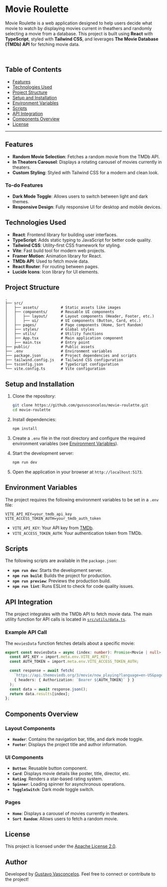 # Movie Roulette

Movie Roulette is a web application designed to help users decide what movie to watch by displaying movies current in theathers and randomly selecting a movie from a database. This project is built using **React** with **TypeScript**, styled with **Tailwind CSS**, and leverages **The Movie Database (TMDb) API** for fetching movie data.

<br>

## Table of Contents

- [Features](#features)
- [Technologies Used](#technologies-used)
- [Project Structure](#project-structure)
- [Setup and Installation](#setup-and-installation)
- [Environment Variables](#environment-variables)
- [Scripts](#scripts)
- [API Integration](#api-integration)
- [Components Overview](#components-overview)
- [License](#license)

---

## Features

- **Random Movie Selection**: Fetches a random movie from the TMDb API.
- **In Theaters Carousel**: Displays a rotating carousel of movies currently in theaters.
- **Custom Styling**: Styled with Tailwind CSS for a modern and clean look.

### To-do Features

- **Dark Mode Toggle**: Allows users to switch between light and dark themes.
- **Responsive Design**: Fully responsive UI for desktop and mobile devices.

## Technologies Used

- **React**: Frontend library for building user interfaces.
- **TypeScript**: Adds static typing to JavaScript for better code quality.
- **Tailwind CSS**: Utility-first CSS framework for styling.
- **Vite**: Fast build tool for modern web projects.
- **Framer Motion**: Animation library for React.
- **TMDb API**: Used to fetch movie data.
- **React Router**: For routing between pages.
- **Lucide Icons**: Icon library for UI elements.

## Project Structure

```
.
├── src/
│   ├── assets/          # Static assets like images
│   ├── components/      # Reusable UI components
│   │   ├── layout/      # Layout components (Header, Footer, etc.)
│   │   ├── ui/          # UI components (Button, Card, etc.)
│   ├── pages/           # Page components (Home, Sort Random)
│   ├── styles/          # Global styles
│   ├── utils/           # Utility functions
│   ├── App.tsx          # Main application component
│   ├── main.tsx         # Entry point
├── public/              # Public assets
├── .env                 # Environment variables
├── package.json         # Project dependencies and scripts
├── tailwind.config.js   # Tailwind CSS configuration
├── tsconfig.json        # TypeScript configuration
└── vite.config.ts       # Vite configuration
```

## Setup and Installation

1. Clone the repository:
   ```bash
   git clone https://github.com/gusvsconcelos/movie-roulette.git
   cd movie-roulette
   ```

2. Install dependencies:
   ```bash
   npm install
   ```

3. Create a `.env` file in the root directory and configure the required environment variables (see [Environment Variables](#environment-variables)).

4. Start the development server:
   ```bash
   npm run dev
   ```

5. Open the application in your browser at `http://localhost:5173`.

## Environment Variables

The project requires the following environment variables to be set in a `.env` file:

```env
VITE_API_KEY=your_tmdb_api_key
VITE_ACCESS_TOKEN_AUTH=your_tmdb_auth_token
```

- `VITE_API_KEY`: Your API key from [TMDb](https://www.themoviedb.org/documentation/api).
- `VITE_ACCESS_TOKEN_AUTH`: Your authentication token from TMDb.

## Scripts

The following scripts are available in the `package.json`:

- **`npm run dev`**: Starts the development server.
- **`npm run build`**: Builds the project for production.
- **`npm run preview`**: Previews the production build.
- **`npm run lint`**: Runs ESLint to check for code quality issues.

## API Integration

The project integrates with the TMDb API to fetch movie data. The main utility function for API calls is located in [`src/utils/data.ts`](src/utils/data.ts).

### Example API Call

The `moviesData` function fetches details about a specific movie:

```ts
export const moviesData = async (index: number): Promise<Movie | null> => {
  const API_KEY = import.meta.env.VITE_API_KEY;
  const AUTH_TOKEN = import.meta.env.VITE_ACCESS_TOKEN_AUTH;

  const response = await fetch(
    `https://api.themoviedb.org/3/movie/now_playing?language=en-US&page=1&api_key=${API_KEY}`,
    { headers: { Authorization: `Bearer ${AUTH_TOKEN}` } }
  );
  const data = await response.json();
  return data.results[index];
};
```

## Components Overview

### Layout Components

- **`Header`**: Contains the navigation bar, title, and dark mode toggle.
- **`Footer`**: Displays the project title and author information.

### UI Components

- **`Button`**: Reusable button component.
- **`Card`**: Displays movie details like poster, title, director, etc.
- **`Rating`**: Renders a star-based rating system.
- **`Spinner`**: Loading spinner for asynchronous operations.
- **`ToggleSwitch`**: Dark mode toggle switch.

### Pages

- **`Home`**: Displays a carousel of movies currently in theaters.
- **`Sort Random`**: Allows users to fetch a random movie.

## License

This project is licensed under the [Apache License 2.0](LICENSE).

## Author

Developed by [Gustavo Vasconcelos](https://www.linkedin.com/in/gusvsconcelos). Feel free to connect or contribute to the project!